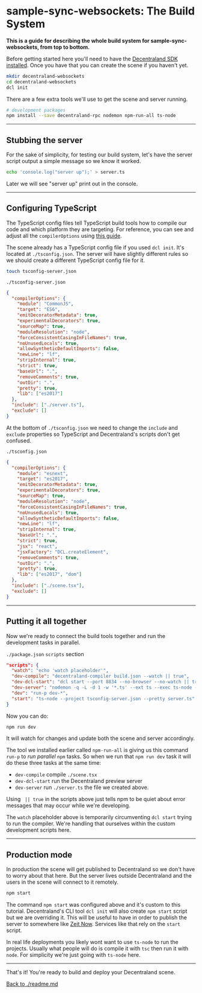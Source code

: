 
# sample-sync-websockets: The Build System

**This is a guide for describing the whole build system for sample-sync-websockets, from top to bottom.**

Before getting started here you'll need to have the [Decentraland SDK installed](https://docs.decentraland.org/getting-started/create-scene/). Once you have that you can create the scene if you haven't yet.

```sh
mkdir decentraland-websockets
cd decentraland-websockets
dcl init
```

There are a few extra tools we'll use to get the scene and server running.

```sh
# development packages
npm install --save decentraland-rpc nodemon npm-run-all ts-node
```
---

## Stubbing the server

For the sake of simplicity, for testing our build system, let's have the server script output a simple message so we know it worked.

```sh
echo 'console.log("server up");' > server.ts
```

Later we will see "server up" print out in the console.

---

## Configuring TypeScript

The TypeScript config files tell TypeScript build tools how to compile our code and which platform they are targeting. For reference, you can see and adjust all the `compilerOptions` using [this guide](https://www.typescriptlang.org/docs/handbook/compiler-options.html).

The scene already has a TypeScript config file if you used `dcl init`. It's located at `./tsconfig.json`. The server will have slightly different rules so we should create a different TypeScript config file for it.

```sh
touch tsconfig-server.json
```

`./tsconfig-server.json`

```json
{
  "compilerOptions": {
    "module": "CommonJS",
    "target": "ES6",
    "emitDecoratorMetadata": true,
    "experimentalDecorators": true,
    "sourceMap": true,
    "moduleResolution": "node",
    "forceConsistentCasingInFileNames": true,
    "noUnusedLocals": true,
    "allowSyntheticDefaultImports": false,
    "newLine": "lf",
    "stripInternal": true,
    "strict": true,
    "baseUrl": ".",
    "removeComments": true,
    "outDir": ".",
    "pretty": true,
    "lib": ["es2017"]
  },
  "include": ["./server.ts"],
  "exclude": []
}
```

At the bottom of `./tsconfig.json` we need to change the `include` and `exclude` properties so TypeScript and Decentraland's scripts don't get confused.

`./tsconfig.json`

```json
{
  "compilerOptions": {
    "module": "esnext",
    "target": "es2017",
    "emitDecoratorMetadata": true,
    "experimentalDecorators": true,
    "sourceMap": true,
    "moduleResolution": "node",
    "forceConsistentCasingInFileNames": true,
    "noUnusedLocals": true,
    "allowSyntheticDefaultImports": false,
    "newLine": "lf",
    "stripInternal": true,
    "baseUrl": ".",
    "strict": true,
    "jsx": "react",
    "jsxFactory": "DCL.createElement",
    "removeComments": true,
    "outDir": ".",
    "pretty": true,
    "lib": ["es2017", "dom"]
  },
  "include": ["./scene.tsx"],
  "exclude": []
}
```

---

## Putting it all together

Now we're ready to connect the build tools together and run the development tasks in parallel.

`./package.json` `scripts` section

```json
"scripts": {
  "watch": "echo 'watch placeholder'",
  "dev-compile": "decentraland-compiler build.json --watch || true",
  "dev-dcl-start": "dcl start --port 8834 --no-browser --no-watch || true",
  "dev-server": "nodemon -q -L -d 1 -w '*.ts' --ext ts --exec ts-node --project tsconfig-server.json --pretty server.ts || true",
  "dev": "run-p dev-*",
  "start": "ts-node --project tsconfig-server.json --pretty server.ts"
}
```

Now you can do:

```sh
npm run dev
```

It will watch for changes and update both the scene and server accordingly.

The tool we installed earlier called `npm-run-all` is giving us this command `run-p` to *run parallel* `npm` tasks. So when we run that `npm run dev` task it will do these three tasks at the same time:

+ `dev-compile` compile `./scene.tsx`
+ `dev-dcl-start` run the Decentraland preview server
+ `dev-server` run `./server.ts` the file we created above.

Using ` || true` in the scripts above just tells npm to be quiet about error messages that may occur while we're developing.

The `watch` placeholder above is temporarily circumventing `dcl start` trying to run the compiler. We're handling that ourselves within the custom development scripts here.

---

## Production mode

In production the scene will get published to Decentraland so we don't have to worry about that here. But the server lives outside Decentraland and the users in the scene will connect to it remotely.

```sh
npm start
```

The command `npm start` was configured above and it's custom to this tutorial. Decentraland's CLI tool `dcl init` will also create `npm start` script but we are overriding it. This will be useful to have in order to publish the server to somewhere like [Zeit Now](https://zeit.co/now). Services like that rely on the `start` script.

In real life deployments you likely wont want to use `ts-node` to run the projects. Usually what people will do is compile it with `tsc` then run it with `node`. For simplicity we're just going with `ts-node` here.

---

That's it! You're ready to build and deploy your Decentraland scene.

[Back to ./readme.md](./readme.md)
